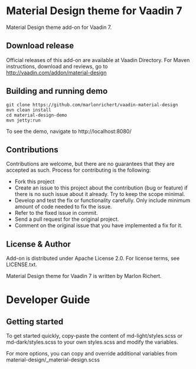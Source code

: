 # Material Design theme for Vaadin 7

Material Design theme add-on for Vaadin 7.

## Download release

Official releases of this add-on are available at Vaadin Directory. For Maven instructions, download and reviews, go to 
http://vaadin.com/addon/material-design

## Building and running demo

    git clone https://github.com/marlonrichert/vaadin-material-design
    mvn clean install
    cd material-design-demo
    mvn jetty:run

To see the demo, navigate to http://localhost:8080/

## Contributions

Contributions are welcome, but there are no guarantees that they are accepted as such. Process for contributing is the 
following:

- Fork this project
- Create an issue to this project about the contribution (bug or feature) if there is no such issue about it already. 
  Try to keep the scope minimal.
- Develop and test the fix or functionality carefully. Only include minimum amount of code needed to fix the issue.
- Refer to the fixed issue in commit.
- Send a pull request for the original project.
- Comment on the original issue that you have implemented a fix for it.

## License & Author

Add-on is distributed under Apache License 2.0. For license terms, see LICENSE.txt.

Material Design theme for Vaadin 7 is written by Marlon Richert.

# Developer Guide

## Getting started

To get started quickly, copy-paste the content of md-light/styles.scss or md-dark/styles.scss to your own styles.scss 
and modify the variables.

For more options, you can copy and override additional variables from material-design/_material-design.scss

